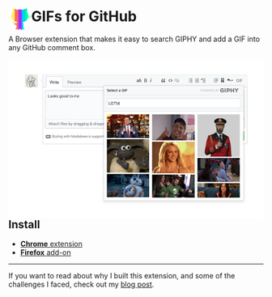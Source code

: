 # <img src="src/images/icon48.png" width="45" align="left"> GIFs for GitHub

A Browser extension that makes it easy to search GIPHY and add a GIF into any GitHub comment box.

<img src="demo.jpg" align="left" width="640" alt="Example image">

## Install

- [**Chrome** extension][link-cws]
- [**Firefox** add-on][link-amo]

---

If you want to read about why I built this extension, and some of the challenges I faced, check out my [blog post][link-blogpost].

[link-cws]: https://chrome.google.com/webstore/detail/gifs-for-github/dkgjnpbipbdaoaadbdhpiokaemhlphep?hl=en 'Version published on Chrome Web Store'
[link-amo]: https://addons.mozilla.org/en-US/firefox/addon/gifs-for-github/ 'Version published on Mozilla Add-ons'
[link-blogpost]: https://medium.com/we-build-vend/helping-engineers-gif-their-best-life-challenges-faced-when-building-the-gifs-for-github-f0cac9dd8fa5 'Helping Engineers GIF Their Best Life: Challenges Faced When Building the ‘GIFs for GitHub’ Extension'
